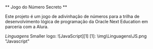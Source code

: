 ** Jogo do Número Secreto **

Este projeto é um jogo de adivinhação de números para a trilha de desenvolvimento lógica de programação da Oracle Next Education em parceria com a Alura.

*Linguagens*
Smaller logo: ![JavaScript][1]
[1]: \img\Linguagens\JS.png "Javascript"